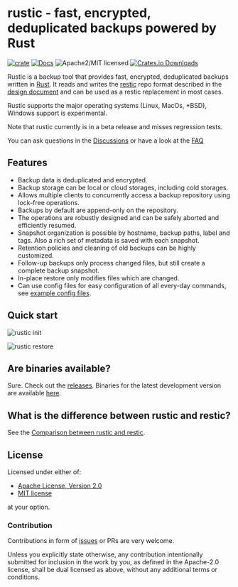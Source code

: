# rustic - fast, encrypted, deduplicated backups powered by Rust

[![crate][crate-image]][crate-link]
[![Docs][docs-image]][docs-link]
![Apache2/MIT licensed][license-image]
[![Crates.io Downloads][downloads-image]][crate-link]

Rustic is a backup tool that provides fast, encrypted, deduplicated backups written in [Rust](https://www.rust-lang.org/).
It reads and writes the [restic][1] repo format described in the [design document][2]
and can be used as a restic replacement in most cases.

Rustic supports the major operating systems (Linux, MacOs, *BSD), Windows support is experimental.

Note that rustic currently is in a beta release and misses regression tests.

You can ask questions in the [Discussions][3] or have a look at the [FAQ](docs/FAQ.md)

## Features

- Backup data is deduplicated and encrypted.
- Backup storage can be local or cloud storages, including cold storages.
- Allows multiple clients to concurrently access a backup repository using lock-free operations.
- Backups by default are append-only on the repository.
- The operations are robustly designed and can be safely aborted and efficiently resumed.
- Snapshot organization is possible by hostname, backup paths, label and tags. Also a rich set of metadata is saved with each snapshot.
- Retention policies and cleaning of old backups can be highly customized.
- Follow-up backups only process changed files, but still create a complete backup snapshot.
- In-place restore only modifies files which are changed.
- Can use config files for easy configuration of all every-day commands, see [example config files](config/).

## Quick start

![rustic init](https://github.com/rustic-rs/rustic/blob/main/docs/screenshots/rustic.png?raw=true)

![rustic restore](https://github.com/rustic-rs/rustic/blob/main/docs/screenshots/rustic-restore.png?raw=true)

## Are binaries available?

Sure. Check out the [releases](https://github.com/rustic-rs/rustic/releases).
Binaries for the latest development version are available [here](https://github.com/rustic-rs/rustic-beta).

## What is the difference between rustic and restic?

See the [Comparison between rustic and restic](docs/comparison-restic.md).

## License

Licensed under either of:

- [Apache License, Version 2.0](./LICENSE-APACHE)
- [MIT license](./LICENSE-MIT)

at your option.

### Contribution

Contributions in form of [issues][4] or PRs are very welcome.

Unless you explicitly state otherwise, any contribution intentionally submitted
for inclusion in the work by you, as defined in the Apache-2.0 license, shall be
dual licensed as above, without any additional terms or conditions.

[//]: # (badges)

[crate-image]: https://img.shields.io/crates/v/rustic-rs.svg
[crate-link]: https://crates.io/crates/rustic-rs
[docs-image]: https://docs.rs/rustic-rs/badge.svg
[docs-link]: https://docs.rs/rustic-rs/
[license-image]: https://img.shields.io/badge/license-Apache2.0/MIT-blue.svg
[downloads-image]: https://img.shields.io/crates/d/rustic-rs.svg

[//]: # (general links)

[1]: https://github.com/restic/restic
[2]: https://github.com/restic/restic/blob/master/doc/design.rst
[3]: https://github.com/rustic-rs/rustic/discussions
[4]: https://github.com/rustic-rs/rustic/issues/new/choose
